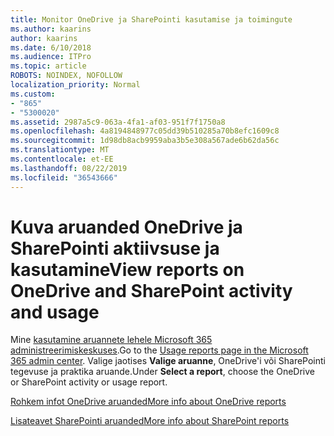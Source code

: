 ```yaml
---
title: Monitor OneDrive ja SharePointi kasutamise ja toimingute
ms.author: kaarins
author: kaarins
ms.date: 6/10/2018
ms.audience: ITPro
ms.topic: article
ROBOTS: NOINDEX, NOFOLLOW
localization_priority: Normal
ms.custom:
- "865"
- "5300020"
ms.assetid: 2987a5c9-063a-4fa1-af03-951f7f1750a8
ms.openlocfilehash: 4a8194848977c05dd39b510285a70b8efc1609c8
ms.sourcegitcommit: 1d98db8acb9959aba3b5e308a567ade6b62da56c
ms.translationtype: MT
ms.contentlocale: et-EE
ms.lasthandoff: 08/22/2019
ms.locfileid: "36543666"
---
```

# <a name="view-reports-on-onedrive-and-sharepoint-activity-and-usage"></a><span data-ttu-id="6ed86-102">Kuva aruanded OneDrive ja SharePointi aktiivsuse ja kasutamine</span><span class="sxs-lookup"><span data-stu-id="6ed86-102">View reports on OneDrive and SharePoint activity and usage</span></span>

<span data-ttu-id="6ed86-103">Mine [kasutamine aruannete lehele Microsoft 365 administreerimiskeskuses](https://admin.microsoft.com/AdminPortal/Home).</span><span class="sxs-lookup"><span data-stu-id="6ed86-103">Go to the [Usage reports page in the Microsoft 365 admin center](https://admin.microsoft.com/AdminPortal/Home).</span></span> <span data-ttu-id="6ed86-104">Valige jaotises **Valige aruanne**, OneDrive'i või SharePointi tegevuse ja praktika aruande.</span><span class="sxs-lookup"><span data-stu-id="6ed86-104">Under **Select a report**, choose the OneDrive or SharePoint activity or usage report.</span></span>
  
[<span data-ttu-id="6ed86-105">Rohkem infot OneDrive aruanded</span><span class="sxs-lookup"><span data-stu-id="6ed86-105">More info about OneDrive reports</span></span>](https://go.microsoft.com/fwlink/?linkid=875239)
  
[<span data-ttu-id="6ed86-106">Lisateavet SharePointi aruanded</span><span class="sxs-lookup"><span data-stu-id="6ed86-106">More info about SharePoint reports</span></span>](https://go.microsoft.com/fwlink/?linkid=875240)
  